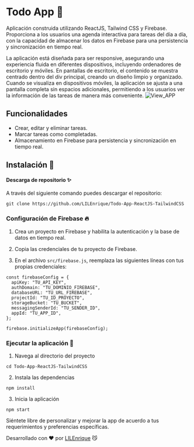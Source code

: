 # Todo App 📓

Aplicación construida utilizando ReactJS, Tailwind CSS y Firebase. Proporciona a los usuarios una agenda interactiva para tareas del día a día, con la capacidad de almacenar los datos en Firebase para una persistencia y sincronización en tiempo real.

La aplicación está diseñada para ser responsive, asegurando una experiencia fluida en diferentes dispositivos, incluyendo ordenadores de escritorio y móviles. En pantallas de escritorio, el contenido se muestra centrado dentro del div principal, creando un diseño limpio y organizado. Cuando se visualiza en dispositivos móviles, la aplicación se ajusta a una pantalla completa sin espacios adicionales, permitiendo a los usuarios ver la información de las tareas de manera más conveniente.
![View_APP](https://i.imgur.com/OlEbdNH.png)


## Funcionalidades

- Crear, editar y eliminar tareas.
- Marcar tareas como completadas.
- Almacenamiento en Firebase para persistencia y sincronización en tiempo real.

## Instalación 🔧

#### Descarga de repositorio ✨

A través del siguiente comando puedes descargar el repositorio:
```
git clone https://github.com/LILEnrique/Todo-App-ReactJS-TailwindCSS
```
### Configuración de Firebase 🔥

1. Crea un proyecto en Firebase y habilita la autenticación y la base de datos en tiempo real.

2. Copia las credenciales de tu proyecto de Firebase.

3. En el archivo `src/firebase.js`, reemplaza las siguientes líneas con tus propias credenciales:

```
const firebaseConfig = {
  apiKey: "TU_API_KEY",
  authDomain: "TU_DOMINIO_FIREBASE",
  databaseURL: "TU_URL_FIREBASE",
  projectId: "TU_ID_PROYECTO",
  storageBucket: "TU_BUCKET",
  messagingSenderId: "TU_SENDER_ID",
  appId: "TU_APP_ID",
};

firebase.initializeApp(firebaseConfig);
```
### Ejecutar la aplicación 🚀

1. Navega al directorio del proyecto

```
cd Todo-App-ReactJS-TailwindCSS
```
2. Instala las dependencias

```
npm install
```
3. Inicia la aplicación

```
npm start
```

Siéntete libre de personalizar y mejorar la app de acuerdo a tus requerimientos y preferencias específicas.


Desarrollado con ❤️ por [LILEnrique](https://github.com/LILEnrique) 😼

